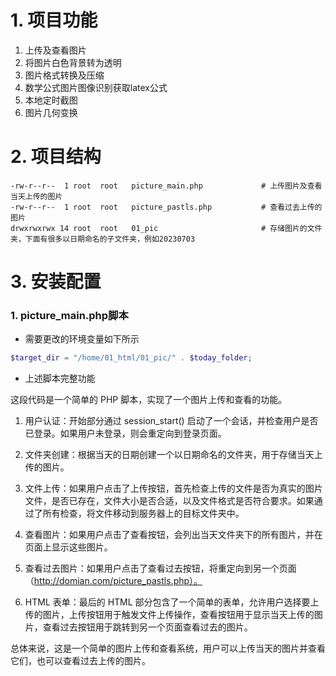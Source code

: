 # 1. 项目功能

1. 上传及查看图片
2. 将图片白色背景转为透明
3. 图片格式转换及压缩
4. 数学公式图片图像识别获取latex公式
5. 本地定时截图
6. 图片几何变换



# 2. 项目结构

```
-rw-r--r--  1 root  root   picture_main.php             # 上传图片及查看当天上传的图片
-rw-r--r--  1 root  root   picture_pastls.php           # 查看过去上传的图片
drwxrwxrwx 14 root  root   01_pic                       # 存储图片的文件夹，下面有很多以日期命名的子文件夹，例如20230703

```


# 3. 安装配置

### 1. picture_main.php脚本

- 需要更改的环境变量如下所示

```php
$target_dir = "/home/01_html/01_pic/" . $today_folder;
```

- 上述脚本完整功能

这段代码是一个简单的 PHP 脚本，实现了一个图片上传和查看的功能。

1) 用户认证：开始部分通过 session_start() 启动了一个会话，并检查用户是否已登录。如果用户未登录，则会重定向到登录页面。

2) 文件夹创建：根据当天的日期创建一个以日期命名的文件夹，用于存储当天上传的图片。

3) 文件上传：如果用户点击了上传按钮，首先检查上传的文件是否为真实的图片文件，是否已存在，文件大小是否合适，以及文件格式是否符合要求。如果通过了所有检查，将文件移动到服务器上的目标文件夹中。

4) 查看图片：如果用户点击了查看按钮，会列出当天文件夹下的所有图片，并在页面上显示这些图片。

5) 查看过去图片：如果用户点击了查看过去按钮，将重定向到另一个页面（http://domian.com/picture_pastls.php）。

6) HTML 表单：最后的 HTML 部分包含了一个简单的表单，允许用户选择要上传的图片，上传按钮用于触发文件上传操作，查看按钮用于显示当天上传的图片，查看过去按钮用于跳转到另一个页面查看过去的图片。

总体来说，这是一个简单的图片上传和查看系统，用户可以上传当天的图片并查看它们，也可以查看过去上传的图片。








